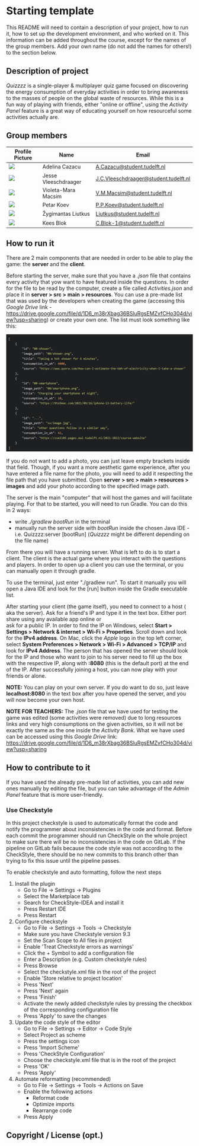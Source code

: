# Starting template

This README will need to contain a description of your project, how to run it, how to set up the development
environment, and who worked on it. This information can be added throughout the course, except for the names of the
group members. Add your own name (do not add the names for others!) to the section below.

## Description of project

*Quizzzz* is a single-player & multiplayer quiz game focused on discovering the energy consumption of everyday
activities in order to bring awareness to the masses of people on the global waste of resources. While this is a fun way
of playing with friends, either "online or offline", using the *Activity Panel* feature is a great way of educating
yourself on how resourceful some activities actually are.

## Group members

| Profile Picture | Name | Email |
|---|---|---|
| ![](https://gitlab.ewi.tudelft.nl/uploads/-/system/user/avatar/4753/avatar.png?width=400) | Adelina Cazacu | A.Cazacu@student.tudelft.nl |
| ![](https://gitlab.ewi.tudelft.nl/uploads/-/system/user/avatar/4979/avatar.png?width=400) | Jesse Vleeschdraager | J.C.Vleeschdraager@student.tudelft.nl |
| ![](https://gitlab.ewi.tudelft.nl/uploads/-/system/user/avatar/4754/avatar.png?width=400) | Violeta-Mara Macsim | V.M.Macsim@student.tudelft.nl |
| ![](https://gitlab.ewi.tudelft.nl/uploads/-/system/user/avatar/4874/avatar.png?width=400)|Petar Koev| P.P.Koev@student.tudelft.nl|
| ![](https://en.gravatar.com/userimage/217262152/bc8d73f5a40430a7b47976564f0ee1a7.jpg?size=200) | Žygimantas Liutkus | Liutkus@student.tudelft.nl |
| ![](https://s.gravatar.com/avatar/3862bbbbfb42cf1f778a2c0e23bb187f?s=200) | Kees Blok | C.Blok-1@student.tudelft.nl |

## How to run it

There are 2 main components that are needed in order to be able to play the game: the **server** and the **client**.

Before starting the server, make sure that you have a *.json* file that contains every activity that yow want to have
featured inside the questions. In order for the file to be read by the computer, create a file called *Activities.json*
and place it in  **server > src > main > resources**. You can use a pre-made list that was used by the developers when
creating the game (accessing this *Google Drive* link - 
https://drive.google.com/file/d/1D6_m38rXbag36BSluRgsEMZvfCHo304d/view?usp=sharing) or create your own one. The list must
look something like this:

![img_1.png](img_1.png)

If you do not want to add a photo, you can just leave empty brackets inside that field. Though, if you want a more
aesthetic game experience, after you have entered a file name for the photo, you will need to add it respecting the file
path that you have submitted. Open **server > src > main > resources > images** and add your photo according to the
specified image path.

The server is the main "computer" that will host the games and will facilitate playing. For that to be started, you will
need to run Gradle. You can do this in 2 ways:

- write *./gradlew bootRun* in the terminal
- manually run the server side with *bootRun* inside the chosen Java IDE - i.e. Quizzzz:server [bootRun] (*Quizzzz*
  might be different depending on the file name)

From there you will have a running server. What is left to do is to start a client. The client is the actual game where
you interact with the questions and players. In order to open up a client you can use the terminal, or you can manually
open it through gradle.

To use the terminal, just enter "./gradlew run". To start it manually you will open a Java IDE and look for the [run]
button inside the Gradle executable list.

After starting your client (the game itself), you need to connect to a host (
aka the server). Ask for a friend's IP and type it in the text box. Either port share using any available app online or  
ask for a public IP. In order to find the IP on Windows, select **Start >
Settings > Network & internet > Wi-Fi >
Properties**. Scroll down and look for the **IPv4 address**. On Mac, click the *Apple* logo in the top left corner,
select **System Preferences > Network > Wi-Fi > Advanced > TCP/IP** and look for **IPv4 Address**. The person that has
opened the server should look for the IP and those who want to join to his server need to fill up the box with the
respective IP, along with **:8080** (this is the default port) at the end of the IP. After successfully joining a host,
you can now play with your friends or alone.

**NOTE:** You can play on your own server. If you do want to do so, just leave **localhost:8080** in the text box after
you have opened the server, and you will now become your own host.

**NOTE FOR TEACHERS:** The *.json* file that we have used for testing the game was edited (some activities were removed)
due to long resources links and very high consumptions on the given activities, so it will not be exactly the same as
the one inside the *Activity Bank*. What we have used can be accessed using this *Google Drive*
link: https://drive.google.com/file/d/1D6_m38rXbag36BSluRgsEMZvfCHo304d/view?usp=sharing

## How to contribute to it

If you have used the already pre-made list of activities, you can add new ones manually by editing the file, but you can
take advantage of the *Admin Panel* feature that is more user-friendly.

### Use Checkstyle

In this project checkstyle is used to automatically format the code and notify the programmer about inconsistencies in
the code and format. Before each commit the programmer should run CheckStyle on the whole project to make sure there
will be no inconsistencies in the code on GitLab. If the pipeline on GitLab fails because the code style was not
according to the CheckStyle, there should be no new commits to this branch other than trying to fix this issue until the
pipeline passes.

To enable checkstyle and auto formatting, follow the next steps

1. Install the plugin
    - Go to File -> Settings -> Plugins
    - Select the Marketplace tab
    - Search for CheckStyle-IDEA and install it
    - Press Restart IDE
    - Press Restart
2. Configure checkstyle
    - Go to File -> Settings -> Tools -> Checkstyle
    - Make sure you have Checkstyle version 9.3
    - Set the Scan Scope to All files in project
    - Enable 'Treat Checkstyle errors as warnings'
    - Click the + Symbol to add a configuration file
    - Enter a Description (e.g. Custom checkstyle rules)
    - Press Browse
    - Select the checkstyle.xml file in the root of the project
    - Enable 'Store relative to project location'
    - Press 'Next'
    - Press 'Next' again
    - Press 'Finish'
    - Activate the newly added checkstyle rules by pressing the checkbox of the corresponding configuration file
    - Press 'Apply' to save the changes
3. Update the code style of the editor
    - Go to File -> Settings -> Editor -> Code Style
    - Select Project as scheme
    - Press the settings icon
    - Press 'Import Scheme'
    - Press 'CheckStyle Configuration'
    - Choose the checkstyle.xml file that is in the root of the project
    - Press 'OK'
    - Press 'Apply'
4. Automate reformatting (recommended)
    - Go to File -> Settings -> Tools -> Actions on Save
    - Enable the following actions
        - Reformat code
        - Optimize imports
        - Rearrange code
    - Press Apply

## Copyright / License (opt.)
